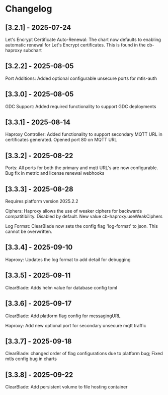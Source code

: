 # Changelog

## [3.2.1] - 2025-07-24

Let's Encrypt Certificate Auto-Renewal: The chart now defaults to enabling automatic renewal for Let's Encrypt certificates. This is found in the cb-haproxy subchart

## [3.2.2] - 2025-08-05

Port Additions: Added optional configurable unsecure ports for mtls-auth

## [3.3.0] - 2025-08-05

GDC Support: Added required functionality to support GDC deployments

## [3.3.1] - 2025-08-14

Haproxy Controller: Added functionality to support secondary MQTT URL in certificates generated. Opened port 80 on MQTT URL

## [3.3.2] - 2025-08-22

Ports: All ports for both the primary and mqtt URL's are now configurable. Bug fix in metric and license renewal webhooks

## [3.3.3] - 2025-08-28

Requires platform version 2025.2.2

Ciphers: Haproxy allows the use of weaker ciphers for backwards compatitibility. Disabled by default. New value cb-haproxy.useWeakCiphers

Log Format: ClearBlade now sets the config flag 'log-format' to json. This cannot be overwritten.

## [3.3.4] - 2025-09-10

Haproxy: Updates the log format to add detail for debugging

## [3.3.5] - 2025-09-11

ClearBlade: Adds helm value for database config toml

## [3.3.6] - 2025-09-17

ClearBlade: Add platform flag config for messagingURL

Haproxy: Add new optional port for secondary unsecure mqtt traffic 

## [3.3.7] - 2025-09-18

ClearBlade: changed order of flag configurations due to platform bug; Fixed mtls config bug in charts

## [3.3.8] - 2025-09-22
ClearBlade: Add persistent volume to file hosting container